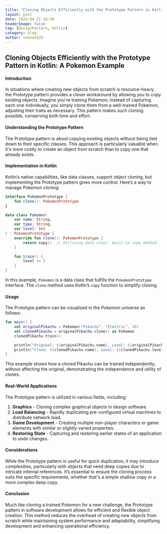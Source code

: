 ```yaml
---
title: "Cloning Objects Efficiently with the Prototype Pattern in Kotlin: A Pokemon Example"
layout: post
date: 2024-04-21 10:30
headerImage: false
tag: [DesignPattern, Kotlin]
category: blog
author: sunnat629
---
```


## Cloning Objects Efficiently with the Prototype Pattern in Kotlin: A Pokemon Example

#### Introduction

In situations where creating new objects from scratch is resource-heavy, the Prototype pattern provides a clever workaround by allowing you to copy existing objects. Imagine you're training Pokemon; instead of capturing each one individually, you simply clone them from a well-trained Pokemon, adjusting their traits as necessary. This pattern makes such cloning possible, conserving both time and effort.

#### Understanding the Prototype Pattern

The Prototype pattern is about copying existing objects without being tied down to their specific classes. This approach is particularly valuable when it's more costly to create an object from scratch than to copy one that already exists.

#### Implementation in Kotlin

Kotlin’s native capabilities, like data classes, support object cloning, but implementing the Prototype pattern gives more control. Here’s a way to manage Pokemon cloning:

```kotlin
interface PokemonPrototype {
    fun clone(): PokemonPrototype
}

data class Pokemon(
    var name: String,
    var type: String,
    var level: Int
) : PokemonPrototype {
    override fun clone(): PokemonPrototype {
        return copy()  // Utilizing data class' built-in copy method
    }

    fun train() {
        level += 5
    }
}
```

In this example, `Pokemon` is a data class that fulfills the `PokemonPrototype` interface. The `clone` method uses Kotlin’s `copy` function to simplify cloning.

#### Usage

The Prototype pattern can be visualized in the Pokemon universe as follows:

```kotlin
fun main() {
    val originalPikachu = Pokemon("Pikachu", "Electric", 10)
    val clonedPikachu = originalPikachu.clone() as Pokemon
    clonedPikachu.train()

    println("Original: ${originalPikachu.name}, Level: ${originalPikachu.level}")
    println("Clone: ${clonedPikachu.name}, Level: ${clonedPikachu.level}")
}
```

This example shows how a cloned Pikachu can be trained independently, without affecting the original, demonstrating the independence and utility of clones.

#### Real-World Applications

The Prototype pattern is utilized in various fields, including:

1. **Graphics** - Cloning complex graphical objects in design software.
2. **Load Balancing** - Rapidly duplicating pre-configured virtual machines to distribute network load.
3. **Game Development** - Creating multiple non-player characters or game elements with similar or slightly varied properties.
4. **Restoring State** - Capturing and restoring earlier states of an application to undo changes.

#### Considerations

While the Prototype pattern is useful for quick duplication, it may introduce complexities, particularly with objects that need deep copies due to intricate internal references. It’s essential to ensure the cloning process suits the specific requirements, whether that's a simple shallow copy or a more complex deep copy.

#### Conclusion

Much like cloning a trained Pokemon for a new challenge, the Prototype pattern in software development allows for efficient and flexible object creation. This method reduces the overhead of creating new objects from scratch while maintaining system performance and adaptability, simplifying development and enhancing operational efficiency.